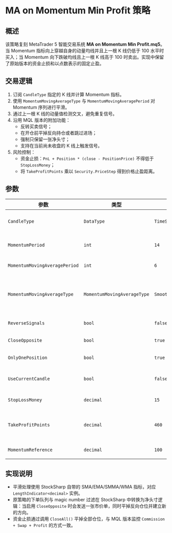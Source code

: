 # MA on Momentum Min Profit 策略

## 概述
该策略复刻 MetaTrader 5 智能交易系统 **MA on Momentum Min Profit.mq5**。当 Momentum 指标向上穿越自身的动量均线并且上一根 K 线仍低于 100 水平时买入；当 Momentum 向下跌破均线且上一根 K 线高于 100 时卖出。实现中保留了原始版本的资金止损和以点数表示的固定止盈。

## 交易逻辑
1. 订阅 `CandleType` 指定的 K 线并计算 Momentum 指标。
2. 使用 `MomentumMovingAverageType` 与 `MomentumMovingAveragePeriod` 对 Momentum 序列进行平滑。
3. 通过上一根 K 线的动量值检测交叉，避免重复信号。
4. 沿用 MQL 版本的附加功能：
   - 反转买卖信号；
   - 在开仓前平掉反向持仓或者跳过进场；
   - 强制只保留一张净头寸；
   - 支持在当前尚未收盘的 K 线上触发信号。
5. 风险控制：
   - 资金止损：`PnL + Position * (close - PositionPrice)` 不得低于 `StopLossMoney`；
   - 将 `TakeProfitPoints` 乘以 `Security.PriceStep` 得到价格止盈距离。

## 参数
| 参数 | 类型 | 默认值 | 说明 |
|------|------|--------|------|
| `CandleType` | `DataType` | `TimeSpan.FromMinutes(5).TimeFrame()` | 用于计算 Momentum 的 K 线类型。 |
| `MomentumPeriod` | `int` | `14` | Momentum 指标的回溯长度。 |
| `MomentumMovingAveragePeriod` | `int` | `6` | 动量均线的周期。 |
| `MomentumMovingAverageType` | `MomentumMovingAverageType` | `Smoothed` | 动量均线算法（Simple、Exponential、Smoothed、Weighted）。 |
| `ReverseSignals` | `bool` | `false` | 反向执行买卖信号。 |
| `CloseOpposite` | `bool` | `true` | 开仓前关闭反向持仓。 |
| `OnlyOnePosition` | `bool` | `true` | 仅保留一张净头寸。 |
| `UseCurrentCandle` | `bool` | `false` | 在未收盘的当前 K 线上计算信号。 |
| `StopLossMoney` | `decimal` | `15` | 账户层面的资金回撤阈值。 |
| `TakeProfitPoints` | `decimal` | `460` | 以点数表示的止盈距离（乘以 `PriceStep`）。 |
| `MomentumReference` | `decimal` | `100` | 来自原策略的动量基准线。 |

## 实现说明
- 平滑处理使用 StockSharp 自带的 SMA/EMA/SMMA/WMA 指标，对应 `LengthIndicator<decimal>` 实例。
- 原策略的下单队列与 magic number 过滤在 StockSharp 中转换为净头寸逻辑：当启用 `CloseOpposite` 时会发送一张市价单，同时平掉反向仓位并建立新的方向。
- 资金止损通过调用 `CloseAll()` 平掉全部仓位，与 MQL 版本监控 `Commission + Swap + Profit` 的方式一致。
